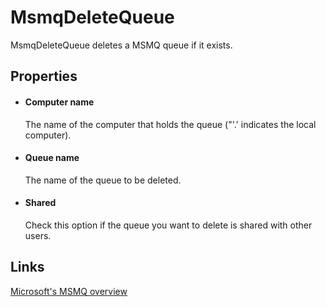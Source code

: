 MsmqDeleteQueue
===============

MsmqDeleteQueue deletes a MSMQ queue if it exists.

Properties
----------

-  #### Computer name

    The name of the computer that holds the queue ("'.' indicates the
    local computer).

-  #### Queue name

    The name of the queue to be deleted.

-  #### Shared

    Check this option if the queue you want to delete is shared with
    other users.

Links
-----

[Microsoft's MSMQ
overview](http://msdn.microsoft.com/en-us/library/ms711472(v=vs.85).aspx%20)

